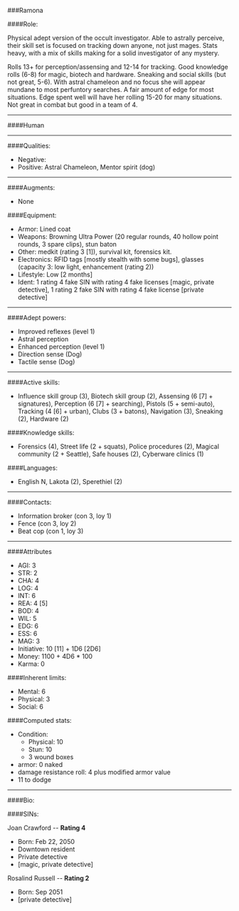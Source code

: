###Ramona

####Role:

Physical adept version of the occult investigator. Able to astrally perceive, their skill set is focused on tracking down anyone, not just mages. Stats heavy, with a mix of skills making for a solid investigator of any mystery. 

Rolls 13+ for perception/assensing and 12-14 for tracking. Good knowledge rolls (6-8) for magic, biotech and hardware. Sneaking and social skills (but not great, 5-6). With astral chameleon and no focus she will appear mundane to most perfuntory searches. A fair amount of edge for most situations. Edge spent well will have her rolling 15-20 for many situations. Not great in combat but good in a team of 4.


____
####Human

____
####Qualities:

- Negative:
- Positive: Astral Chameleon, Mentor spirit (dog)

____
####Augments:

- None

####Equipment:

- Armor: Lined coat
- Weapons: Browning Ultra Power (20 regular rounds, 40 hollow point rounds, 3 spare clips), stun baton
- Other: medkit (rating 3 [1]), survival kit, forensics kit.
- Electronics: RFID tags [mostly stealth with some bugs], glasses (capacity 3: low light, enhancement (rating 2))
- Lifestyle: Low [2 months]
- Ident: 1 rating 4 fake SIN with rating 4 fake licenses [magic, private detective], 1 rating 2 fake SIN with rating 4 fake license [private detective]

____
####Adept powers:

- Improved reflexes (level 1)
- Astral perception
- Enhanced perception (level 1)
- Direction sense (Dog)
- Tactile sense (Dog)

____
####Active skills:

- Influence skill group (3), Biotech skill group (2), Assensing (6 [7] + signatures), Perception (6 [7] + searching), Pistols (5 + semi-auto), Tracking (4 [6] + urban), Clubs (3 + batons), Navigation (3), Sneaking (2), Hardware (2)

####Knowledge skills:

- Forensics (4), Street life (2 + squats), Police procedures (2), Magical community (2 + Seattle), Safe houses (2), Cyberware clinics (1)

####Languages:

- English N, Lakota (2), Sperethiel (2)

____
####Contacts:

- Information broker (con 3, loy 1)
- Fence (con 3, loy 2)
- Beat cop (con 1, loy 3)

____
####Attributes

- AGI: 3
- STR: 2
- CHA: 4
- LOG: 4
- INT: 6
- REA: 4 [5]
- BOD: 4
- WIL: 5
- EDG: 6
- ESS: 6
- MAG: 3
- Initiative: 10 [11] + 1D6 [2D6]
- Money: 1100 + 4D6 * 100
- Karma: 0

####Inherent limits:

- Mental: 6
- Physical: 3
- Social: 6

####Computed stats:

- Condition:
	- Physical: 10
	- Stun: 10
	- 3 wound boxes
- armor: 0 naked
- damage resistance roll: 4 plus modified armor value
- 11 to dodge

____
####Bio:



####SINs:

Joan Crawford -- **Rating 4**
- Born: Feb 22, 2050
- Downtown resident
- Private detective
- [magic, private detective]

Rosalind Russell -- **Rating 2**
- Born: Sep 2051
- [private detective]

